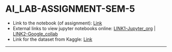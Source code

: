 # AI_LAB-ASSIGNMENT-SEM-5

- Link to the notebook (of assignment): [Link](https://github.com/Surajv311/AI_LAB-ASSIGNMENT-SEM-5/blob/main/vit-HW.ipynb)
- External links to view jupyter notebooks online: [LINK1-Jupyter_org](https://hub.gke2.mybinder.org/user/ipython-ipython-in-depth-036r42qh/notebooks/binder/Index.ipynb) | [LINK2-Google_collab](https://research.google.com/colaboratory/)
- Link for the dataset from Kaggle: [Link](https://www.kaggle.com/datasnaek/chess)


--------------------
